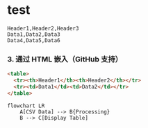# test

```csv
Header1,Header2,Header3
Data1,Data2,Data3
Data4,Data5,Data6
```


### 3. 通过 HTML 嵌入（GitHub 支持）
```html
<table>
  <tr><th>Header1</th><th>Header2</th></tr>
  <tr><td>Data1</td><td>Data2</td></tr>
</table>
```

```mermaid
flowchart LR
    A[CSV Data] --> B{Processing}
    B --> C[Display Table]
```
